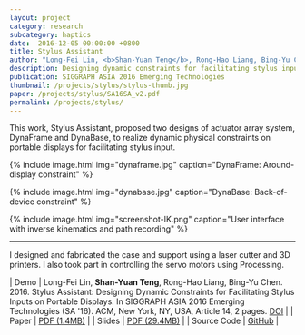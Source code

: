 ```yaml
---
layout: project
category: research
subcategory: haptics
date:  2016-12-05 00:00:00 +0800
title: Stylus Assistant
author: "Long-Fei Lin, <b>Shan-Yuan Teng</b>, Rong-Hao Liang, Bing-Yu Chen"
description: Designing dynamic constraints for facilitating stylus inputs on portable displays.
publication: SIGGRAPH ASIA 2016 Emerging Technologies
thumbnail: /projects/stylus/stylus-thumb.jpg
paper: /projects/stylus/SA16SA_v2.pdf
permalink: /projects/stylus/
---
```


This work, Stylus Assistant, proposed two designs of actuator array system, DynaFrame and DynaBase, to realize dynamic physical constraints on portable displays for facilitating stylus input.

{% include image.html
           img="dynaframe.jpg"
           caption="DynaFrame: Around-display constraint" %}

{% include image.html
           img="dynabase.jpg"
           caption="DynaBase: Back-of-device constraint" %}

{% include image.html
           img="screenshot-IK.png"
           caption="User interface with inverse kinematics and path recording" %}

---

I designed and fabricated the case and support using a laser cutter and 3D printers. I also took part in controlling the servo motors using Processing.

| Demo | Long-Fei Lin, **Shan-Yuan Teng**, Rong-Hao Liang, Bing-Yu Chen. 2016. Stylus Assistant: Designing Dynamic Constraints for Facilitating Stylus Inputs on Portable Displays. In SIGGRAPH ASIA 2016 Emerging Technologies (SA '16). ACM, New York, NY, USA, Article 14, 2 pages. [DOI](https://doi.org/10.1145/2988240.2988255) |
| Paper | [PDF (1.4MB)](SA16SA_v2.pdf) |
| Slides | [PDF (29.4MB)](siggraph_asia_etech_final.pdf) |
| Source Code | [GitHub](http://github.com/tanyuan/Stylus-Assistant-Demo) |
